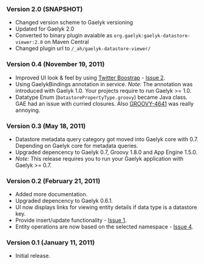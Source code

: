 ### Version 2.0 (SNAPSHOT)
* Changed version scheme to Gaelyk versioning
* Updated for Gaelyk 2.0
* Converted to binary plugin avaiable as `org.gaelyk:gaelyk-datastore-viewer:2.0` on Maven Central
* Changed plugin url to `/_ah/gaelyk-datastore-viewer/`

### Version 0.4 (November 19, 2011)

* Improved UI look & feel by using [Twitter Boostrap](http://twitter.github.com/bootstrap/) - [Issue 2](https://github.com/bmuschko/gaelyk-datastore-viewer-plugin/issues#issue/2).
* Using GaelykBindings annotation in service. *Note:* The annotation was introduced with Gaelyk 1.0. Your projects require to run Gaelyk >= 1.0.
* Datatype Enum (`DatastorePropertyType.groovy`) became Java class. GAE had an issue with curried closures. Also [GROOVY-4641](http://jira.codehaus.org/browse/GROOVY-4641) was really annoying.

### Version 0.3 (May 18, 2011)

* Datastore metadata query category got moved into Gaelyk core with 0.7. Depending on Gaelyk core for metadata queries.
* Upgraded depencency to Gaelyk 0.7, Groovy 1.8.0 and App Engine 1.5.0.
* _Note:_ This release requires you to run your Gaelyk application with Gaelyk >= 0.7.

### Version 0.2 (February 21, 2011)

* Added more documentation.
* Upgraded depencency to Gaelyk 0.6.1.
* UI now displays links for viewing entity details if data type is a datastore key.
* Provide insert/update functionality - [Issue 1](https://github.com/bmuschko/gaelyk-datastore-viewer-plugin/issues#issue/1).
* Entity operations are now based on the selected namespace - [Issue 4](https://github.com/bmuschko/gaelyk-datastore-viewer-plugin/issues#issue/4).

### Version 0.1 (January 11, 2011)

* Initial release.

